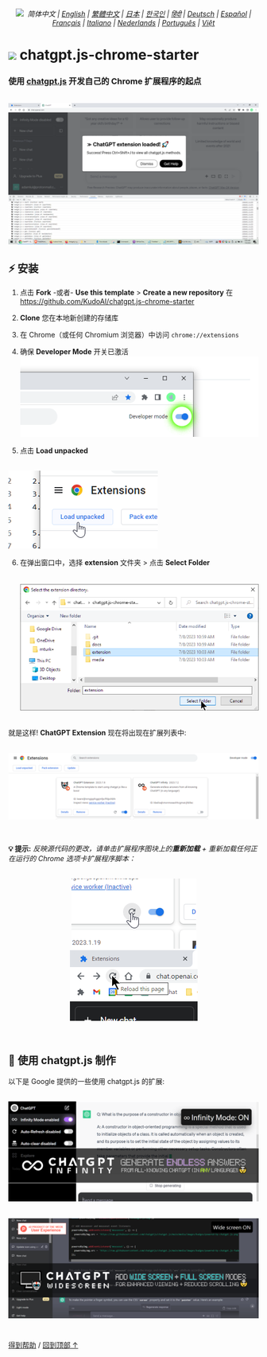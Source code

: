 <div align="center">
    <h6>
        <picture>
            <source type="image/svg+xml" media="(prefers-color-scheme: dark)" srcset="https://media.chatgptjs.org/images/icons/earth-americas-white-icon32.svg">
            <img height=14 src="https://media.chatgptjs.org/images/icons/earth-americas-icon32.svg">
        </picture>
        &nbsp;简体中文 |
        <a href="../..#readme">English</a> |
        <a href="../zh-tw#readme">繁體中文</a> |
        <a href="../ja#readme">日本</a> |
        <a href="../ko#readme">한국인</a> |
        <a href="../hi#readme">हिंदी</a> |
        <a href="../de#readme">Deutsch</a> |
        <a href="../es#readme">Español</a> |
        <a href="../fr#readme">Français</a> |
        <a href="../it#readme">Italiano</a> |
        <a href="../nl#readme">Nederlands</a> |
        <a href="../pt#readme">Português</a> |
        <a href="../vi#readme">Việt</a>
    </h6>
</div>

# <img height=21 src="https://www.google.com/chrome/static/images/favicons/apple-icon-60x60.png"> chatgpt.js-chrome-starter

<h3>使用 <a href="https://github.com/KudoAI/chatgpt.js">chatgpt.js</a> 开发自己的 Chrome 扩展程序的起点</h3>

<br>

<img src="../../media/images/screenshots/extension-loaded.png">

## ⚡ 安装

1. 点击 **Fork** -或者- **Use this template** > **Create a new repository** 在 https://github.com/KudoAI/chatgpt.js-chrome-starter

2. **Clone** 您在本地新创建的存储库

3. 在 Chrome（或任何 Chromium 浏览器）中访问 `chrome://extensions`

4. 确保 **Developer Mode** 开关已激活<br>
![](../../media/images/screenshots/developer-mode-toggle.png)

5. 点击 **Load unpacked**<br><br>
<img src="../../media/images/screenshots/load-unpacked-button.png">
<br>

6. 在弹出窗口中，选择 **extension** 文件夹 > 点击 **Select Folder**<br><br><br>
<img src="../../media/images/screenshots/select-extension-folder.png"><br><br>

就是这样! **ChatGPT Extension** 现在将出现在扩展列表中:

<br>

<img src="../../media/images/screenshots/chatgpt-extension-in-list.png">

<p><br>

**💡 提示:** _反映源代码的更改，请单击扩展程序图块上的**重新加载** + 重新加载任何正在运行的 Chrome 选项卡扩展程序脚本：_

<div align="center">

<br>

<img src="../../media/images/screenshots/reload-extension-button.png">
<img src="../../media/images/screenshots/reload-page-button.png">

<p><br>

</div>

## 🤖 使用 chatgpt.js 制作

以下是 Google 提供的一些使用 chatgpt.js 的扩展:

<div align="center">

<br>


<a href="https://chatgptinfinity.com" target="_blank" rel="noopener">
    <img width=777 src="https://raw.githubusercontent.com/adamlui/chatgpt-infinity/main/chrome/media/images/tiles/marquee-promo-tile-1400x560.png">
</a>

<p><br>

<a href="https://chatgptwidescreen.com" target="_blank" rel="noopener">
    <img width=777 src="https://raw.githubusercontent.com/adamlui/chatgpt-widescreen/main/chrome/media/images/tiles/marquee-promo-tile-1400x560.png">
</a>

</div>

#

<a href="https://github.com/KudoAI/chatgpt.js-chrome-starter/issues">得到帮助</a> / <a href="#">回到顶部 ↑</a>

